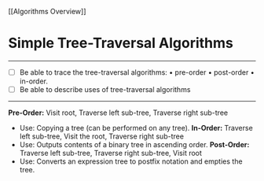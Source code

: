 [[Algorithms Overview]]
# Simple Tree-Traversal Algorithms
---
- [ ] Be able to trace the tree-traversal algorithms:                                                                              • pre-order • post-order • in-order.
 - [ ] Be able to describe uses of tree-traversal algorithms
---
**Pre-Order:** Visit root, Traverse left sub-tree, Traverse right sub-tree
- Use: Copying a tree (can be performed on any tree).
**In-Order:** Traverse left sub-tree, Visit the root, Traverse right sub-tree
- Use: Outputs contents of a binary tree in ascending order.
**Post-Order:** Traverse left sub-tree, Traverse right sub-tree, Visit root
- Use: Converts an expression tree to postfix notation and empties the tree.